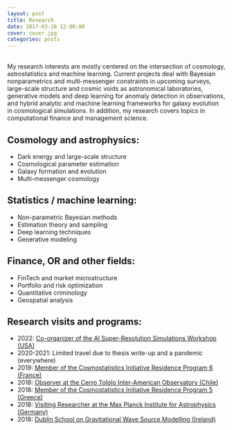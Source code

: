 ```yaml
---
layout: post
title: Research
date: 2017-03-26 12:00:00
cover: cover.jpg
categories: posts
---
```


<br>
My research interests are mostly centered on the intersection of cosmology, astrostatistics and machine learning. Current projects deal with Bayesian nonparametrics and multi-messenger constraints in upcoming surveys, large-scale structure and cosmic voids as astronomical laboratories, generative models and deep learning for anomaly detection in observations, and hybrid analytic and machine learning frameworks for galaxy evolution in cosmological simulations. In addition, my research covers topics in computational finance and management science.

<!--My research interests are mostly centered on the intersection of cosmology, astrostatistics and machine learning. I’m part of the McWilliams Center for Cosmology at Carnegie Mellon University as well as the Pittsburgh Supercomputing Center and the new NSF AI Planning Institute. My current projects deal with Bayesian nonparametrics for parallelized and high-dimensional cosmological parameter estimation for upcoming surveys such as LSST and Euclid, with large-scale structure weak lensing and tests of gravitational theories through cosmic voids, with deep learning for anomaly detection in astronomical observations, and with hybrid analytic and machine learning frameworks to emulate hydrodynamical simulations. In addition, my research covers topics in quantitative finance and management science. Below is a (rough) list of my research interests and visits:-->

## Cosmology and astrophysics:

* Dark energy and large-scale structure
* Cosmological parameter estimation
* Galaxy formation and evolution
* Multi-messenger cosmology

## Statistics / machine learning:

* Non-parametric Bayesian methods
* Estimation theory and sampling
* Deep learning techniques
* Generative modeling

## Finance, OR and other fields:

* FinTech and market microstructure
* Portfolio and risk optimization
* Quantitative criminology
* Geospatial analysis

<!--
## Cosmology and astrophysics:

* Dark energy and large-scale structure
* Cosmological parameter estimation
* Galaxy formation and evolution

## Statistics / machine learning:

* Non-parametric Bayesian methods
* Estimation theory and sampling
* Deep learning techniques

## Finance, OR and other fields:

* FinTech and market microstructure
* Portfolio and risk optimization
* Quantitative criminology
-->

## Research visits and programs:

* 2022: [Co-organizer of the AI Super-Resolution Simulations Workshop (USA)](https://events.mcs.cmu.edu/aisrs22/)
* 2020-2021: Limited travel due to thesis write-up and a pandemic (everywhere)
* 2019: [Member of the Cosmostatistics Initiative Residence Program 6 (France)](https://cosmostatistics-initiative.org/residence-programs/crp6/)
* 2018: [Observer at the Cerro Tololo Inter-American Observatory (Chile)](http://www.ctio.noao.edu/noao)
* 2018: [Member of the Cosmostatistics Initiative Residence Program 5 (Greece)](https://cosmostatistics-initiative.org/residence-programs/coin-residence-program-5-chania-greece/)
* 2018: [Visiting Researcher at the Max Planck Institute for Astrophysics (Germany)](https://www.mpa-garching.mpg.de)
* 2018: [Dublin School on Gravitational Wave Source Modelling (Ireland)](https://maths.ucd.ie/dsgwsm)

<br>
